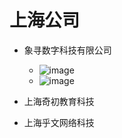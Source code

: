 # 上海公司

- 象寻数字科技有限公司
  - ![image](https://user-images.githubusercontent.com/17672815/168563762-6a530420-a33f-46b9-a344-ee1d32aed23f.png)
  - ![image](https://user-images.githubusercontent.com/17672815/168563827-31d83caf-a3d9-4ee9-baca-f5ffff60a6b2.png)


- 上海奇初教育科技
- 上海乎文网络科技
